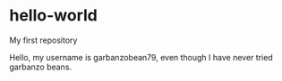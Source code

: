 # hello-world
My first repository

Hello, my username is garbanzobean79, even though I have never tried garbanzo beans.
